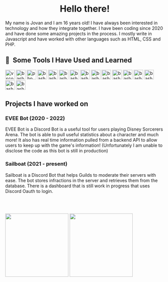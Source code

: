 <div align="center">
   <h1>Hello there!</h1>
</div>
My name is Jovan and I am 16 years old! I have always been interested in technology and how they integrate together. I have been coding since 2020 and have done some amazing projects in the process. I mostly write in Javascript and have worked with other languages such as HTML, CSS and PHP.

<h2> 🚀 &nbsp;Some Tools I Have Used and Learned</h2>
<p align="left">
<img src="https://cdn.jsdelivr.net/gh/devicons/devicon/icons/vscode/vscode-original.svg" alt="vscode" width="30" height="30"/>
<img src="https://cdn.jsdelivr.net/gh/devicons/devicon/icons/bash/bash-original.svg" alt="bash" width="30" height="30"/>
<img src="https://cdn.jsdelivr.net/gh/devicons/devicon/icons/php/php-original.svg" alt="php" width="30" height="30"/>
<img src="https://cdn.jsdelivr.net/gh/devicons/devicon/icons/git/git-original.svg" alt="bash" width="30" height="30"/>
<img src="https://cdn.jsdelivr.net/gh/devicons/devicon/icons/github/github-original.svg" alt="bash" width="30" height="30"/>
<img src="https://cdn.jsdelivr.net/gh/devicons/devicon/icons/heroku/heroku-plain.svg" alt="bash" width="30" height="30"/>
<img src="https://cdn.jsdelivr.net/gh/devicons/devicon/icons/html5/html5-original.svg" alt="bash" width="30" height="30"/>
<img src="https://cdn.jsdelivr.net/gh/devicons/devicon/icons/javascript/javascript-original.svg" alt="bash" width="30" height="30"/>
<img src="https://cdn.jsdelivr.net/gh/devicons/devicon/icons/linux/linux-original.svg" alt="bash" width="30" height="30"/>
<img src="https://cdn.jsdelivr.net/gh/devicons/devicon/icons/mongodb/mongodb-plain-wordmark.svg" alt="bash" width="30" height="30"/>
<img src="https://cdn.jsdelivr.net/gh/devicons/devicon/icons/nodejs/nodejs-original.svg" alt="bash" width="30" height="30"/>
<img src="https://cdn.jsdelivr.net/gh/devicons/devicon/icons/npm/npm-original-wordmark.svg" alt="bash" width="30" height="30"/>
<img src="https://cdn.jsdelivr.net/gh/devicons/devicon/icons/postgresql/postgresql-original.svg" alt="bash" width="30" height="30"/>
<img src="https://cdn.jsdelivr.net/gh/devicons/devicon/icons/azure/azure-original.svg" alt="bash" width="30" height="30"/>
<img src="https://cdn.jsdelivr.net/gh/devicons/devicon/icons/express/express-original-wordmark.svg" alt="bash" width="30" height="30"/>        
<img src="https://cdn.jsdelivr.net/gh/devicons/devicon/icons/xd/xd-plain.svg" alt="bash" width="30" height="30"/>
</p>

<h2>Projects I have worked on</h2>

<h3>EVEE Bot (2020 - 2022)</h3>
EVEE Bot is a Discord Bot is a useful tool for users playing Disney Sorcerers Arena. The bot is able to pull useful statistics about a character and much more! It also has real time information pulled from a backend API to allow users to keep up with the game's information! (Unfortunately I am unable to disclose the code as this bot is still in production)

<h3>Sailboat (2021 - present)</h3>
Sailboat is a Discord Bot that helps Guilds to moderate their servers with ease. The bot stores infractions in the server and retrieves them from the database. There is a dashboard that is still work in progress that uses Discord Oauth to login.

<br><br/>

<a>
  <img height=200 align="center" src="https://github-readme-stats-brown-nine-59.vercel.app/api?username=Draxxx-xoxo" />
</a>
<a>
  <img height=200 align="center" src="https://github-readme-stats-brown-nine-59.vercel.app/api/top-langs?username=Draxxx-xoxo&layout=compact&langs_count=8&card_width=320" />
</a>
